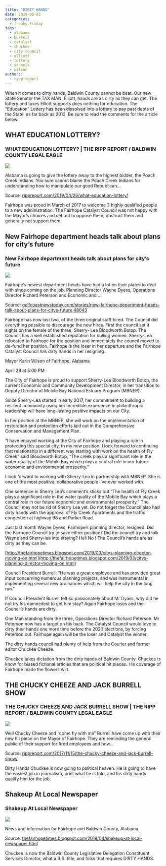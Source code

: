 ```yaml
---
title: "DIRTY HANDS"
date: 2019-05-03
categories: 
  - freaky-friday
tags: 
  - alabama
  - burrell
  - catalyst
  - chuckee
  - city-council
  - elliott
  - lottery
  - schools
  - wilson
authors: 
  - ripp-report
---
```


When it comes to dirty hands, Baldwin County cannot be beat. Our new State Senator the TAX MAN, Elliott, hands are as dirty as they can get. The lottery and taxes Elliott supports does nothing for education. The “Education” Lottery has been dissolved into a lottery to pay past debts of the State, as far back as 2013. Be sure to read the comments for the article below.

## WHAT EDUCATION LOTTERY?

### WHAT EDUCATION LOTTERY? | THE RIPP REPORT / BALDWIN COUNTY LEGAL EAGLE

![](https://cdn.rippreport.com/money-2.jpg)

Alabama is going to give the lottery away to the highest bidder, the Poach Creek Indians. You sure cannot blame the Poach Creek Indians for understanding how to manipulate our good Republican…

Source: [rippreport.com/2019/04/26/what-education-lottery/](https://rippreport.com/2019/04/26/what-education-lottery/)

Fairhope was proud in March of 2017 to welcome 3 highly qualified people to a new administration. The Fairhope Catalyst Council was not happy with the Mayor’s choices and set out to oppose them, obstruct them and generally not support them.

## New Fairhope department heads talk about plans for city’s future

### New Fairhope department heads talk about plans for city’s future

![](http://cdn2.creativecirclemedia.com/gulfcoast/original/1490824743_5ee6.jpg)

Fairhope’s newest department heads have had a lot on their plates to deal with since coming on the job. Planning Director Wayne Dyess, Operations Director Richard Peterson and Economic and …

Source: [gulfcoastnewstoday.com/stories/new-fairhope-department-heads-talk-about-plans-for-citys-future,48043](https://gulfcoastnewstoday.com/stories/new-fairhope-department-heads-talk-about-plans-for-citys-future,48043)

Fairhope has now lost two, of the three original staff hired. The Council did everything possible to discourage the new hires. First the council set it sights on the female of the three, Sherry- Lea Bloodworth Botop. The Council has a well established reputation for bulling women. Sherry-Lea relocated to Fairhope for the position and immediately the council moved to de-fund her position. Fairhope is the loser in her departure and the Fairhope Catalyst Council has dirty hands in her resigning.

Mayor Karin Wilson of Fairhope, Alabama

April 28 at 5:00 PM ·

The City of Fairhope is proud to support Sherry-Lea Bloodworth Botop, the current Economic and Community Development Director, in her transition to Deputy Director of Mobile Bay National Estuary Program (MBNEP).

Since Sherry-Lea started in early 2017, her commitment to building a resilient community using her incredible experience in philanthropic leadership will have long-lasting positive impacts on our City.

In her position at the MBNEP, she will work on the implementation of restoration and protection efforts laid out in the Comprehensive Conservation and Management Plan.

“I have enjoyed working at the City of Fairhope and playing a role in protecting this special city. In my new position, I look forward to continuing that relationship in a different way starting with work on the health of Fly Creek" said Bloodworth Botop, “The creek plays a significant role in the water quality of the Mobile Bay which plays a central role in our future economic and environmental prosperity.”

I look forward to working with Sherry-Lea in partnership with MBNEP. She is one of the most positive, collaborative people I’ve ever worked with.

One sentence in Sherry Lea’s comment’s sticks out.“The health of Fly Creek plays a significant role in the water quality of the Mobile Bay which plays a central role in our future economic and environmental prosperity.” The Council may not be rid of Sherry Lea yet. Do not forget the Council also had dirty hands with the approval of Fly Creek Apartments and the traffic congestion at highway 98 and Parker Road.

Just last month Wayne Dyess, Fairhope’s planning director, resigned. Did the Fairhope Council try to save either position? Did the council try and talk Wayne and Sherry-lea into staying? Hell No ! The Council’s hands are as dirty as they can be.

[http://thefairhopetimes.blogspot.com/2019/03/citys-planning-director-moving-on.html](http://thefairhopetimes.blogspot.com/2019/03/citys-planning-director-moving-on.html)

Council President Burrell: "He was a great employee and has provided great input concerning numerous planning projects, and was instrumental in implementing several new ordinances which will help the city in the long run."

If Council President Burrell felt so passionately about Mr Dyass, why did he not try his damnedest to get him stay? Again Fairhope loses and the Council’s hands are dirty.

One Man standing from the three, Operations Director Richard Peterson. Mr Peterson now has a target on his back. The Catalyst Council would love to dirty their hands one more time before the 2020 elections, by forcing Peterson out. Fairhope again will be the loser and Catalyst the winner.

The dirty hands council had plenty of help from the Courier and former editor Chuckee Cheeze.

Chuckee takes dictation from the dirty hands of Baldwin County. Chuckee is know for biased fictional articles that are political hit pieces. His coverage of Fairhope made the flowers wilt.

## THE CHUCKY CHEEZE AND JACK BURRELL SHOW

### THE CHUCKY CHEEZE AND JACK BURRELL SHOW | THE RIPP REPORT / BALDWIN COUNTY LEGAL EAGLE

![](https://cdn.rippreport.com/chucky.jpg)

Well Chucky Cheeze and “come fly with me” Burrell have come up with their new hit piece on the Mayor of Fairhope. They are reminding the general public of their support for fired employees and how…

Source: [rippreport.com/2017/11/15/the-chucky-cheeze-and-jack-burrell-show/](https://rippreport.com/2017/11/15/the-chucky-cheeze-and-jack-burrell-show/)

Dirty Hands Chuckee is now going to political heaven. He is going to have the easiest job in journalism, print what he is told, and his dirty hands qualify him for the job.

## Shakeup At Local Newspaper

### Shakeup At Local Newspaper

![](https://1.bp.blogspot.com/-OgEPx1LmxiA/XMa8aKpI1yI/AAAAAAAARwU/9UgGhSOBi9ITiBXdFvDpF-HJU-h9b8PmgCLcBGAs/w1200-h630-p-k-no-nu/Untitled.jpeg)

News and information for Fairhope and Baldwin County, Alabama.

Source: [thefairhopetimes.blogspot.com/2019/04/shakeup-at-local-newspaper.html](https://thefairhopetimes.blogspot.com/2019/04/shakeup-at-local-newspaper.html)

Chuckee is now the Baldwin County Legislative Delegation Constituent Services Director, what a B.S. title, and folks that requires DIRTY HANDS.
